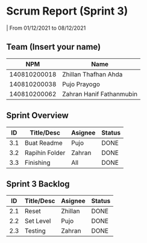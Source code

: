 # Scrum Report (Sprint 3)
| From 01/12/2021 to 08/12/2021

## Team (Insert your name)
| NPM           | Name                     |
| ------------- |-------------             |
| 140810200018  | Zhillan Thafhan Ahda     |
| 140810200038  | Pujo Prayogo             |
| 140810200062  | Zahran Hanif Fathanmubin |

## Sprint Overview
| ID  | Title/Desc       | Asignee | Status  |
| --- | ---------------- | ------- | ------  |
| 3.1 | Buat Readme      | Pujo    | DONE    |
| 3.2 | Rapihin Folder   | Zahran  | DONE    |
| 3.3 | Finishing        | All     | DONE    |

## Sprint 3 Backlog
| ID  | Title/Desc       | Asignee | Status  |
| --- | ---------------- | ------- | ------  |
| 2.1 | Reset            | Zhillan | DONE    |
| 2.2 | Set Level        | Pujo    | DONE    |
| 2.3 | Testing          | Zahran  | DONE    |
